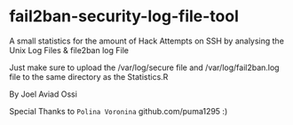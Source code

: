 # fail2ban-security-log-file-tool
A small statistics for the amount of Hack Attempts on SSH by analysing the Unix Log Files &amp; file2ban log File

Just make sure to upload the /var/log/secure file and /var/log/fail2ban.log file to the same directory as the Statistics.R

By Joel Aviad Ossi

Special Thanks to `Polina Voronina` github.com/puma1295 :)

